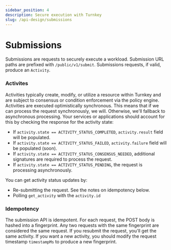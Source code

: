 ```yaml
---
sidebar_position: 4
description: Secure execution with Turnkey
slug: /api-design/submissions
---
```


# Submissions

Submissions are requests to securely execute a workload. Submission URL paths are prefixed with `/public/v1/submit`. Submissions requests, if valid, produce an `Activity`.

### Activites

Activities typically create, modify, or utilize a resource within Turnkey and are subject to consensus or condition enforcement via the policy engine. Activities are executed optimistically synchronous. This means that if we can process the request synchronously, we will. Otherwise, we'll fallback to asynchronous processing. Your services or applications should account for this by checking the response for the activity state:

- If `activity.state == ACTIVITY_STATUS_COMPLETED`, `activity.result` field will be populated.
- If `activity.state == ACTIVITY_STATUS_FAILED`, `activity.failure` field will be populated (soon).
- If `activity.state == ACTIVITY_STATUS_CONSENSUS_NEEDED`, additional signatures are required to process the request.
- If `activity.state == ACTIVITY_STATUS_PENDING`, the request is processing asynchronously.

You can get activity status updates by:

- Re-submitting the request. See the notes on idempotency below.
- Polling `get_activity` with the `activity.id`

### Idempotency

The submission API is idempotent. For each request, the POST body is hashed into a fingerprint. Any two requests with the same fingerprint are considered the same request. If you resubmit the request, you'll get the same activity. If you want a new activity, you should modify the request timestamp `timestampMs` to produce a new fingerprint.
